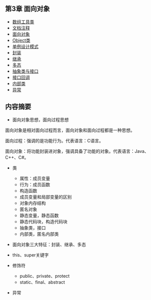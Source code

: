 ## 第3章 面向对象

- [数组工具类](数组工具类.md)
- [文档注释](文档注释.md)
- [面向对象](面向对象.md)
- [Object类](Object类.md)
- [单例设计模式](单例设计模式.md)
- [封装](封装.md)
- [继承](继承.md)
- [多态](多态.md)
- [抽象类与接口](抽象类与接口.md)
- [接口回调](接口回调.md)
- [内部类](内部类.md)
- [异常](异常.md)

## 内容摘要

- 面向对象思想，面向过程思想

面向对象是相对面向过程而言，面向对象和面向过程都是一种思想。

面向过程：强调的是功能行为。代表语言：C语言。

面向对象：将功能封装进对象，强调具备了功能的对象。代表语言：Java、C++、C#。

- 类
  - 属性：成员变量
  - 行为：成员函数
  - 构造函数
  - 成员变量和局部变量的区别
  - 对象内存结构
  - 匿名对象
  - 静态变量，静态函数
  - 静态代码块，构造代码块
  - 抽象类，接口
  - 内部类，匿名内部类


- 面向对象三大特征：封装、继承、多态
- this、super关键字
- 修饰符
  - public、private、protect
  - static、final、abstract
- 异常